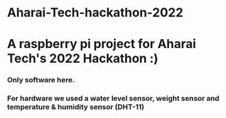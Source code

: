 # Aharai-Tech-hackathon-2022
# A raspberry pi project for Aharai Tech's 2022 Hackathon :)
### Only software here.
### For hardware we used a water level sensor, weight sensor and temperature & humidity sensor (DHT-11)
